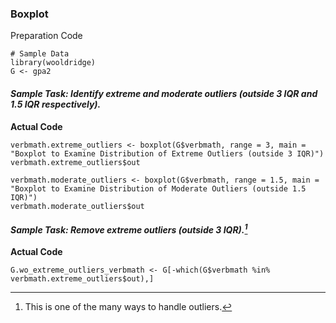 ### Boxplot
Preparation Code
```
# Sample Data
library(wooldridge)
G <- gpa2
```
#### **_Sample Task: Identify extreme and moderate outliers (outside 3 IQR and 1.5 IQR respectively)._**
**Actual Code**
```
verbmath.extreme_outliers <- boxplot(G$verbmath, range = 3, main = "Boxplot to Examine Distribution of Extreme Outliers (outside 3 IQR)")
verbmath.extreme_outliers$out

verbmath.moderate_outliers <- boxplot(G$verbmath, range = 1.5, main = "Boxplot to Examine Distribution of Moderate Outliers (outside 1.5 IQR)")
verbmath.moderate_outliers$out
```
#### **_Sample Task: Remove extreme outliers (outside 3 IQR).[^1]_**
**Actual Code**
```
G.wo_extreme_outliers_verbmath <- G[-which(G$verbmath %in% verbmath.extreme_outliers$out),]
```
[^1]: This is one of the many ways to handle outliers.
